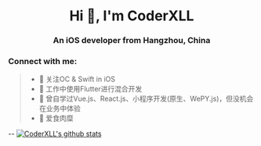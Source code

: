 <h1 align="center">Hi 👋, I'm CoderXLL</h1>
<h3 align="center">An iOS developer from Hangzhou, China</h3>

<h3 align="left">Connect with me:</h3>
<p align="left">
</p>

> - :orange_book: 关注OC & Swift in iOS
> - :hammer: 工作中使用Flutter进行混合开发
> - :ram: 曾自学过Vue.js、React.js、小程序开发(原生、WePY.js)，但没机会在业务中体验
> - :meat_on_bone: 爱食肉糜

--
[![CoderXLL's github stats](https://github-readme-stats.vercel.app/api?username=b593771943)](https://github.com/b593771943/github-readme-stats)
